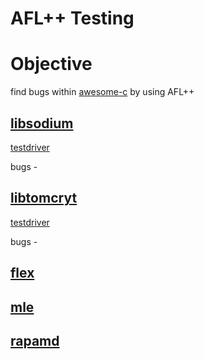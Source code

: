 # AFL++ Testing

# Objective

find bugs within [awesome-c](https://github.com/uhub/awesome-c) by using AFL++

## [libsodium]()

[testdriver]()

bugs - 

## [libtomcryt](https://github.com/libtom/libtomcrypt)

[testdriver]()

bugs -

## [flex](https://github.com/westes/flex)

## [mle](https://github.com/adsr/mle)

## [rapamd](https://github.com/rspamd/rspamd) 

